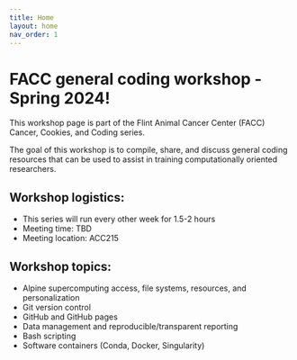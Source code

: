 ```yaml
---
title: Home
layout: home
nav_order: 1
---
```


# FACC general coding workshop - Spring 2024!
This workshop page is part of the Flint Animal Cancer Center (FACC) Cancer, Cookies, and Coding series.

The goal of this workshop is to compile, share, and discuss general coding resources that can be used to assist in training computationally oriented researchers.


## Workshop logistics: 
- This series will run every other week for 1.5-2 hours
- Meeting time: TBD
- Meeting location: ACC215


## Workshop topics:
- Alpine supercomputing access, file systems, resources, and personalization
- Git version control 
- GitHub and GitHub pages
- Data management and reproducible/transparent reporting
- Bash scripting
- Software containers (Conda, Docker, Singularity)
